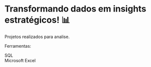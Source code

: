 # Transformando dados em insights estratégicos! 📊

Projetos realizados para analise.

Ferramentas:

SQL   
Microsoft Excel
